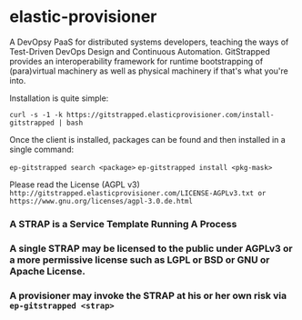 elastic-provisioner
===================

A DevOpsy PaaS for distributed systems developers, teaching the ways of Test-Driven DevOps Design and Continuous Automation. GitStrapped provides an interoperability framework for runtime bootstrapping of (para)virtual machinery as well as physical machinery if that's what you're into.

Installation is quite simple:

`curl -s -1 -k https://gitstrapped.elasticprovisioner.com/install-gitstrapped | bash`

Once the client is installed, packages can be found and then installed in a single command:

`ep-gitstrapped search <package>`
`ep-gitstrapped install <pkg-mask>`

Please read the License (AGPL v3)
`
http://gitstrapped.elasticprovisioner.com/LICENSE-AGPLv3.txt
or
https://www.gnu.org/licenses/agpl-3.0.de.html
`

### A STRAP is a Service Template Running A Process
### A single STRAP may be licensed to the public under AGPLv3 or a more permissive license such as LGPL or BSD or GNU or Apache License.
### A provisioner may invoke the STRAP at his or her own risk via ` ep-gitstrapped <strap>`

